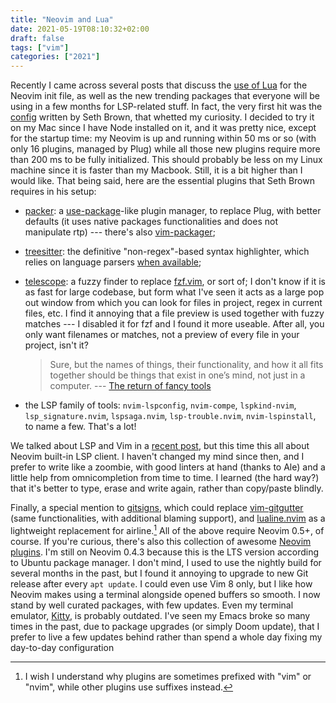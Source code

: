 ```yaml
---
title: "Neovim and Lua"
date: 2021-05-19T08:10:32+02:00
draft: false
tags: ["vim"]
categories: ["2021"]
---
```


Recently I came across several posts that discuss the [use of Lua](https://github.com/nanotee/nvim-lua-guide) for the Neovim init file, as well as the new trending packages that everyone will be using in a few months for LSP-related stuff. In fact, the very first hit was the [config](https://github.com/seth-brown/dotfiles/tree/main/nvim) written by Seth Brown, that whetted my curiosity. I decided to try it on my Mac since I have Node installed on it, and it was pretty nice, except for the startup time: my Neovim is up and running within 50 ms or so (with only 16 plugins, managed by Plug) while all those new plugins require more than 200 ms to be fully initialized. This should probably be less on my Linux machine since it is faster than my Macbook. Still, it is a bit higher than I would like. That being said, here are the essential plugins that Seth Brown requires in his setup:

- [packer](https://github.com/wbthomason/packer.nvim): a [use-package](https://github.com/jwiegley/use-package)-like plugin manager, to replace Plug, with better defaults (it uses native packages functionalities and does not manipulate rtp) --- there's also [vim-packager](https://github.com/kristijanhusak/vim-packager);

- [treesitter](https://github.com/nvim-treesitter/nvim-treesitter): the definitive "non-regex"-based syntax highlighter, which relies on language parsers [when available](https://github.com/nvim-treesitter/nvim-treesitter#supported-languages);

- [telescope](https://github.com/nvim-telescope/telescope.nvim): a fuzzy finder to replace [fzf.vim](https://github.com/junegunn/fzf.vim), or sort of; I don't know if it is as fast for large codebase, but form what I've seen it acts as a large pop out window from which you can look for files in project, regex in current files, etc. I find it annoying that a file preview is used together with fuzzy matches --- I disabled it for fzf and I found it more useable. After all, you only want filenames or matches, not a preview of every file in your project, isn't it?

  > Sure, but the names of things, their functionality, and how it all fits together should be things that exist in one’s mind, not just in a computer. --- [The return of fancy tools](https://macwright.com/2021/03/16/return-of-fancy-tools.html)

- the LSP family of tools: `nvim-lspconfig`, `nvim-compe`, `lspkind-nvim`, `lsp_signature.nvim`, `lspsaga.nvim`, `lsp-trouble.nvim`, `nvim-lspinstall`, to name a few. That's a lot!

We talked about LSP and Vim in a [recent post](/post/vim-and-lsp/), but this time this all about Neovim built-in LSP client. I haven't changed my mind since then, and I prefer to write like a zoombie, with good linters at hand (thanks to Ale) and a little help from omnicompletion from time to time. I learned (the hard way?) that it's better to type, erase and write again, rather than copy/paste blindly.

Finally, a special mention to [gitsigns](https://github.com/lewis6991/gitsigns.nvim), which could replace [vim-gitgutter](https://github.com/airblade/vim-gitgutter) (same functionalities, with additional blaming support), and [lualine.nvim](https://github.com/hoob3rt/lualine.nvim) as a lightweight replacement for airline.[^1] All of the above require Neovim 0.5+, of course. If you're curious, there's also this collection of awesome [Neovim plugins](https://github.com/rockerBOO/awesome-neovim). I'm still on Neovim 0.4.3 because this is the LTS version according to Ubuntu package manager. I don't mind, I used to use the nightly build for several months in the past, but I found it annoying to upgrade to new Git release after every `apt update`. I could even use Vim 8 only, but I like how Neovim makes using a terminal alongside opened buffers so smooth. I now stand by well curated packages, with few updates. Even my terminal emulator, [Kitty](/micro/2021-04-07-21-01-11/), is probably outdated. I've seen my Emacs broke so many times in the past, due to package upgrades (or simply Doom update), that I prefer to live a few updates behind rather than spend a whole day fixing my day-to-day configuration

[^1]: I wish I understand why plugins are sometimes prefixed with "vim" or "nvim", while other plugins use suffixes instead.
